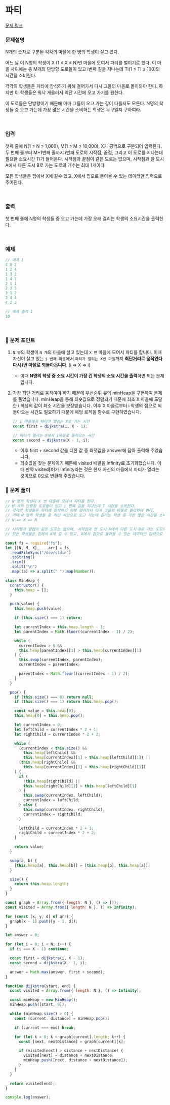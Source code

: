 # 파티

[문제 링크](https://www.acmicpc.net/problem/1238)

### 문제설명

N개의 숫자로 구분된 각각의 마을에 한 명의 학생이 살고 있다.

어느 날 이 N명의 학생이 X (1 ≤ X ≤ N)번 마을에 모여서 파티를 벌이기로 했다. 이 마을 사이에는 총 M개의 단방향 도로들이 있고 i번째 길을 지나는데 Ti(1 ≤ Ti ≤ 100)의 시간을 소비한다.

각각의 학생들은 파티에 참석하기 위해 걸어가서 다시 그들의 마을로 돌아와야 한다. 하지만 이 학생들은 워낙 게을러서 최단 시간에 오고 가기를 원한다.

이 도로들은 단방향이기 때문에 아마 그들이 오고 가는 길이 다를지도 모른다. N명의 학생들 중 오고 가는데 가장 많은 시간을 소비하는 학생은 누구일지 구하여라.

<br>

### 입력

첫째 줄에 N(1 ≤ N ≤ 1,000), M(1 ≤ M ≤ 10,000), X가 공백으로 구분되어 입력된다. 두 번째 줄부터 M+1번째 줄까지 i번째 도로의 시작점, 끝점, 그리고 이 도로를 지나는데 필요한 소요시간 Ti가 들어온다. 시작점과 끝점이 같은 도로는 없으며, 시작점과 한 도시 A에서 다른 도시 B로 가는 도로의 개수는 최대 1개이다.

모든 학생들은 집에서 X에 갈수 있고, X에서 집으로 돌아올 수 있는 데이터만 입력으로 주어진다.

<br>

### 출력

첫 번째 줄에 N명의 학생들 중 오고 가는데 가장 오래 걸리는 학생의 소요시간을 출력한다.

<br>

### 예제

```jsx
// 예제 1
4 8 2
1 2 4
1 3 2
1 4 7
2 1 1
2 3 5
3 1 2
3 4 4
4 2 3

// 예제 출력 1
10
```

<br>

### 📕 문제 포인트

1. `N 명`의 학생이 `N 개`의 마을에 살고 있는데 `X 번` 마을에 모여서 파티를 합니다. 이때 자신이 살고 있는 `i 번째 마을`에서 `파티가 열리는 X번 마을`까지 **최단거리로 움직였다 다시 i번 마을로 되돌아옵니다**. (i ⇒ X ⇒ i)
   - 이때 **N명의 학생 중 소요 시간이 가장 긴 학생의 소요 시간을 출력**하면 되는 문제입니다.
2. 가장 최단 거리로 움직여야 하기 때문에 우선순위 큐의 minHeap을 구현하여 문제를 풀었습니다. minHeap을 통해 최솟값으로 정렬되기 때문에 최초 X 마을에 도달한 i 학생의 값이 최소 시간을 보장받습니다. 이후 X 마을로부터 i 학생의 집으로 되돌아오는 시간도 필요하기 때문에 해당 로직을 함수로 구현하였습니다.

   ```jsx
   // i 마을에서 파티가 열리는 X로 가는 시간
   const first = dijkstra(i, X - 1);

   // 파티가 열리는 X에서 i마을로 돌아오는 시간
   const second = dijkstra(X - 1, i);
   ```

   - 이후 first + second 값을 더한 값 중 최댓값을 answer에 담아 출력해 주었습니다.
   - 최솟값을 찾는 문제이기 때문에 visited 배열을 Infinity로 초기화했습니다. 이때 만약 visited[X]가 Infinity라는 것은 현재 자신의 마을에서 파티가 열리는 것이므로 0으로 변환해 주었습니다.

### 📝 문제 풀이

```js
// N 명의 학생이 X 번 마을에 모여서 파티를 한다.
// M 개의 단방향 도로들이 있고 i 번째 길을 지나는데 T 시간을 소비한다.
// 각각의 학생들은 파티에 참석하기 위해 걸어가서 다시 그들의 마을로 돌아와야 한다.
// 이때 N 명의 학생들 중 최단 시간으로 오고 가는데 걸리는 학생 중 가장 많은 시간을 소비하는 학생은 누구일지 구하여라
// N => X => N

// 시작점과 끝점이 같은 도로는 없으며, 시작점과 한 도시 A에서 다른 도시 B로 가는 도로의 개수는 최대 1개이다.
// 모든 학생들은 집에서 X에 갈 수 있고, X에서 집으로 돌아올 수 있는 데이터만 입력으로 주어진다.

const fs = require("fs");
let [[N, M, X], ...arr] = fs
  .readFileSync("/dev/stdin")
  .toString()
  .trim()
  .split("\n")
  .map((a) => a.split(" ").map(Number));

class MinHeap {
  constructor() {
    this.heap = [];
  }

  push(value) {
    this.heap.push(value);

    if (this.size() === 1) return;

    let currentIndex = this.heap.length - 1;
    let parentIndex = Math.floor((currentIndex - 1) / 2);

    while (
      currentIndex > 0 &&
      this.heap[parentIndex][1] > this.heap[currentIndex][1]
    ) {
      this.swap(currentIndex, parentIndex);
      currentIndex = parentIndex;

      parentIndex = Math.floor((currentIndex - 1) / 2);
    }
  }

  pop() {
    if (this.size() === 0) return null;
    if (this.size() === 1) return this.heap.pop();

    const value = this.heap[0];
    this.heap[0] = this.heap.pop();

    let currentIndex = 0;
    let leftChild = currentIndex * 2 + 1;
    let rightChild = currentIndex * 2 + 2;

    while (
      (currentIndex < this.size() &&
        this.heap[leftChild] &&
        this.heap[currentIndex][1] > this.heap[leftChild][1]) ||
      (this.heap[rightChild] &&
        this.heap[currentIndex][1] > this.heap[rightChild][1])
    ) {
      if (
        !this.heap[rightChild] ||
        this.heap[rightChild][1] > this.heap[leftChild][1]
      ) {
        this.swap(currentIndex, leftChild);
        currentIndex = leftChild;
      } else {
        this.swap(currentIndex, rightChild);
        currentIndex = rightChild;
      }

      leftChild = currentIndex * 2 + 1;
      rightChild = currentIndex * 2 + 2;
    }

    return value;
  }

  swap(a, b) {
    [this.heap[a], this.heap[b]] = [this.heap[b], this.heap[a]];
  }

  size() {
    return this.heap.length;
  }
}

const graph = Array.from({ length: N }, () => []);
const visited = Array.from({ length: N }, () => Infinity);

for (const [x, y, d] of arr) {
  graph[x - 1].push([y - 1, d]);
}

let answer = 0;

for (let i = 0; i < N; i++) {
  if (i === X - 1) continue;

  const first = dijkstra(i, X - 1);
  const second = dijkstra(X - 1, i);

  answer = Math.max(answer, first + second);
}

function dijkstra(start, end) {
  const visited = Array.from({ length: N }, () => Infinity);

  const minHeap = new MinHeap();
  minHeap.push([start, 0]);

  while (minHeap.size() > 0) {
    const [current, distance] = minHeap.pop();

    if (current === end) break;

    for (let k = 0; k < graph[current].length; k++) {
      const [next, nextDistance] = graph[current][k];

      if (visited[next] > distance + nextDistance) {
        visited[next] = distance + nextDistance;
        minHeap.push([next, distance + nextDistance]);
      }
    }
  }

  return visited[end];
}

console.log(answer);
```
